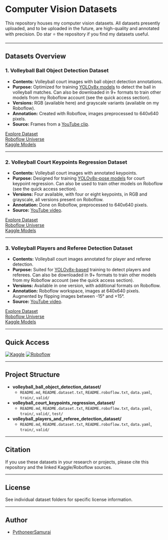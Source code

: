 # Computer Vision Datasets

This repository houses my computer vision datasets. All datasets presently uploaded, and to be uploaded in the future, are high-quality and annotated with precision.
Do star ⭐ the repository if you find my datasets useful.

---

## Datasets Overview

### 1. Volleyball Ball Object Detection Dataset
- **Contents:** Volleyball court images with ball object detection annotations.
- **Purpose:** Optimized for training [YOLOv8x models](https://www.kaggle.com/models/pythonistasamurai/yolov8x_volleyball_analysis_models) to detect the ball in volleyball matches. Can also be downloaded in 9+ formats to train other models from my Roboflow account (see the quick access section).
- **Versions:** RGB (available here) and grayscale variants (available on my Roboflow).
- **Annotation:** Created with Roboflow, images preprocessed to 640x640 pixels.
- **Source:** Frames from a [YouTube clip](https://www.youtube.com/watch?v=BfcL_cxB-9o&t=10s).

[Explore Dataset](volleyball_ball_object_detection_dataset/)  
[Roboflow Universe](https://universe.roboflow.com/primaryws/volleyball_ball_object_detection_dataset)  
[Kaggle Models](https://www.kaggle.com/models/pythonistasamurai/yolov8x_volleyball_analysis_models)

---

### 2. Volleyball Court Keypoints Regression Dataset
- **Contents:** Volleyball court images with annotated keypoints.
- **Purpose:** Designed for training [YOLOv8x-pose models](https://www.kaggle.com/models/pythonistasamurai/yolov8x_volleyball_analysis_models) for court keypoint regression. Can also be used to train other models on Roboflow (see the quick access section).
- **Versions:** Four available, with four or eight keypoints, in RGB and grayscale, all versions present on Roboflow.
- **Annotation:** Done on Roboflow, preprocessed to 640x640 pixels.
- **Source:** [YouTube video](https://www.youtube.com/watch?v=BfcL_cxB-9o&t=10s).

[Explore Dataset](volleyball_court_keypoints_regression_dataset/)  
[Roboflow Universe](https://universe.roboflow.com/primaryws/volleyball_court_key_points_regression_dataset)  
[Kaggle Models](https://www.kaggle.com/models/pythonistasamurai/yolov8x_volleyball_analysis_models)

---

### 3. Volleyball Players and Referee Detection Dataset
- **Contents:** Volleyball court images annotated for player and referee detection.
- **Purpose:** Suited for [YOLOv8x-based](https://www.kaggle.com/models/pythonistasamurai/yolov8x_volleyball_analysis_models) training to detect players and referees.  Can also be downloaded in 9+ formats to train other models from my Roboflow account (see the quick access section).
- **Versions:** Available in one version, with additional formats on Roboflow.
- **Annotation:** Roboflow workspace, images at 640x640 pixels. Augmented by flipping images between -15° and +15°.
- **Source:** [YouTube video](https://www.youtube.com/watch?v=BfcL_cxB-9o&t=10s).

[Explore Dataset](volleyball_players_and_referee_detection_dataset/)  
[Roboflow Universe](https://universe.roboflow.com/primaryws/volleyball_players_and_referee_object_detection_dataset)  
[Kaggle Models](https://www.kaggle.com/models/pythonistasamurai/yolov8x_volleyball_analysis_models)

---

## Quick Access

<p>
  <a href="https://www.kaggle.com/datasets?search=pythonistasamurai"><img src="https://img.shields.io/badge/Kaggle-Download-blue?logo=kaggle" alt="Kaggle"></a>
  <a href="https://universe.roboflow.com/primaryws"><img src="https://img.shields.io/badge/Roboflow-Universe-orange?logo=roboflow" alt="Roboflow"></a>
</p>

---

## Project Structure

- **volleyball_ball_object_detection_dataset/**
  - `README.md`, `README.dataset.txt`, `README.roboflow.txt`, `data.yaml`, `train/`, `valid/`
- **volleyball_court_keypoints_regression_dataset/**
  - `README.md`, `README.dataset.txt`, `README.roboflow.txt`, `data.yaml`, `train/`, `valid/`, `test/`
- **volleyball_players_and_referee_detection_dataset/**
  - `README.md`, `README.dataset.txt`, `README.roboflow.txt`, `data.yaml`, `train/`, `valid/`

---

## Citation

If you use these datasets in your research or projects, please cite this repository and the linked Kaggle/Roboflow sources.

---

## License

See individual dataset folders for specific license information.

---

## Author

- [PythoneerSamurai](https://github.com/PythoneerSamurai)
